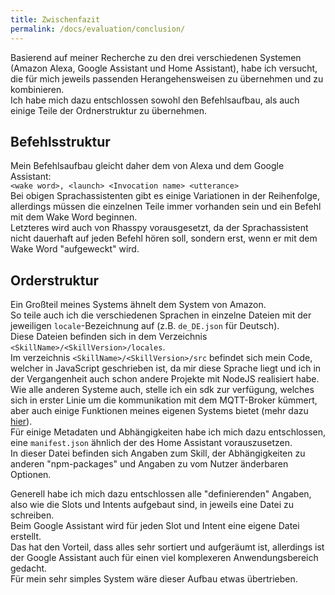 ```yaml
---
title: Zwischenfazit
permalink: /docs/evaluation/conclusion/
---
```


Basierend auf meiner Recherche zu den drei verschiedenen Systemen (Amazon Alexa, Google Assistant und Home Assistant), habe ich versucht, die für mich jeweils passenden Herangehensweisen zu übernehmen und zu kombinieren.  
Ich habe mich dazu entschlossen sowohl den Befehlsaufbau, als auch einige Teile der Ordnerstruktur zu übernehmen.  

## Befehlsstruktur

Mein Befehlsaufbau gleicht daher dem von Alexa und dem Google Assistant:  
``<wake word>, <launch> <Invocation name> <utterance>``  
Bei obigen Sprachassistenten gibt es einige Variationen in der Reihenfolge, allerdings müssen die einzelnen Teile immer vorhanden sein und ein Befehl mit dem Wake Word beginnen.  
Letzteres wird auch von Rhasspy vorausgesetzt, da der Sprachassistent nicht dauerhaft auf jeden Befehl hören soll, sondern erst, wenn er mit dem Wake Word "aufgeweckt" wird.  

[//]: # (TODO reihenfolge ist immer gleich oder net?)

## Orderstruktur

Ein Großteil meines Systems ähnelt dem System von Amazon.  
So teile auch ich die verschiedenen Sprachen in einzelne Dateien mit der jeweiligen ``locale``-Bezeichnung auf (z.B. ``de_DE.json`` für Deutsch).  
Diese Dateien befinden sich in dem Verzeichnis ``<SkillName>/<SkillVersion>/locales``.   
Im verzeichnis ``<SkillName>/<SkillVersion>/src`` befindet sich mein Code, welcher in JavaScript geschrieben ist, da mir diese Sprache liegt und ich in der Vergangenheit auch schon andere Projekte mit NodeJS realisiert habe.  
Wie alle anderen Systeme auch, stelle ich ein sdk zur verfügung, welches sich in erster Linie um die kommunikation mit dem MQTT-Broker kümmert, aber auch einige Funktionen meines eigenen Systems bietet (mehr dazu [hier](./../skill/sdk.md)).  
Für einige Metadaten und Abhängigkeiten habe ich mich dazu entschlossen, eine ``manifest.json`` ähnlich der des Home Assistant vorauszusetzen.  
In dieser Datei befinden sich Angaben zum Skill, der Abhängigkeiten zu anderen "npm-packages" und Angaben zu vom Nutzer änderbaren Optionen.  

Generell habe ich mich dazu entschlossen alle "definierenden" Angaben, also wie die Slots und Intents aufgebaut sind, in jeweils eine Datei zu schreiben.  
Beim Google Assistant wird für jeden Slot und Intent eine eigene Datei erstellt.  
Das hat den Vorteil, dass alles sehr sortiert und aufgeräumt ist, allerdings ist der Google Assistant auch für einen viel komplexeren Anwendungsbereich gedacht.  
Für mein sehr simples System wäre dieser Aufbau etwas übertrieben.  

[//]: # (Daher habe ich die [Syntax von Rhasspy]&#40;https://rhasspy.readthedocs.io/en/latest/training/&#41; übernommen.  )